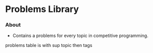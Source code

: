 # Problems Library

### About
- Contains a problems for every topic in competitive programming.

 problems table is with sup topic then tags
